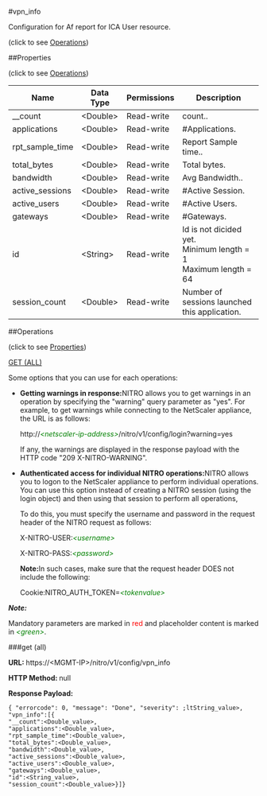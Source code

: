 #vpn_info



Configuration for Af report for ICA User resource.

<span>(click to see [Operations](#operations))</span>



##Properties 

<span>(click to see [Operations](#operations))</span>





<table><thead><tr><th>Name</th><th>Data Type</th><th>Permissions</th><th>Description</th></tr></thead><tbody><tr><td>__count</td><td>&lt;Double></td><td>Read-write</td><td>count..</td></tr><tr><td>applications</td><td>&lt;Double></td><td>Read-write</td><td>#Applications.</td></tr><tr><td>rpt_sample_time</td><td>&lt;Double></td><td>Read-write</td><td>Report Sample time..</td></tr><tr><td>total_bytes</td><td>&lt;Double></td><td>Read-write</td><td>Total bytes.</td></tr><tr><td>bandwidth</td><td>&lt;Double></td><td>Read-write</td><td>Avg Bandwidth..</td></tr><tr><td>active_sessions</td><td>&lt;Double></td><td>Read-write</td><td>#Active Session.</td></tr><tr><td>active_users</td><td>&lt;Double></td><td>Read-write</td><td>#Active Users.</td></tr><tr><td>gateways</td><td>&lt;Double></td><td>Read-write</td><td>#Gateways.</td></tr><tr><td>id</td><td>&lt;String></td><td>Read-write</td><td>Id is not dicided yet.<br>Minimum length = 1<br>Maximum length = 64</td></tr><tr><td>session_count</td><td>&lt;Double></td><td>Read-write</td><td>Number of sessions launched this application.</td></tr></tbody></table>

##Operations 

<span>(click to see [Properties](#properties))</span>





[GET (ALL)](#get-all)





Some options that you can use for each operations:

<ul><li><p><b>Getting warnings in response:</b>NITRO allows you to get warnings in an operation by specifying the "warning" query parameter as "yes". For example, to get warnings while connecting to the NetScaler appliance, the URL is as follows:</p><p>http://<span style="color:green;font-style:italic;">&lt;netscaler-ip-address&gt;</span>/nitro/v1/config/login?warning=yes</p><p>If any, the warnings are displayed in the response payload with the HTTP code "209 X-NITRO-WARNING".</p></li><li><p><b>Authenticated access for individual NITRO operations:</b>NITRO allows you to logon to the NetScaler appliance to perform individual operations. You can use this option instead of creating a NITRO session (using the login object) and then using that session to perform all operations,</p><p>To do this, you must specify the username and password in the request header of the NITRO request as follows:</p><p>X-NITRO-USER:<span style="color:green;font-style:italic;">&lt;username&gt;</span></p><p>X-NITRO-PASS:<span style="color:green;font-style:italic;">&lt;password&gt;</span></p><p><b>Note:</b>In such cases, make sure that the request header DOES not include the following:</p><p>Cookie:NITRO_AUTH_TOKEN=<span style="color:green;font-style:italic;">&lt;tokenvalue&gt;</span></p></li></ul>







***Note:*** 

Mandatory parameters are marked in <span style="color:#FF0000;">red</span> and placeholder content is marked in <span style="color:green;font-style:italic">&lt;green&gt;</span>.



###get (all)







<b>URL: </b>https://&lt;MGMT-IP&gt;/nitro/v1/config/vpn_info

<b>HTTP Method: </b>null

<b>Response Payload: </b>
```
{ "errorcode": 0, "message": "Done", "severity": ;ltString_value>, "vpn_info":[{
"__count":<Double_value>,
"applications":<Double_value>,
"rpt_sample_time":<Double_value>,
"total_bytes":<Double_value>,
"bandwidth":<Double_value>,
"active_sessions":<Double_value>,
"active_users":<Double_value>,
"gateways":<Double_value>,
"id":<String_value>,
"session_count":<Double_value>}]}
```







